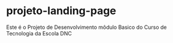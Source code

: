 # projeto-landing-page
Este é o Projeto de Desenvolvimento môdulo Basico do Curso de Tecnologia da Escola DNC
